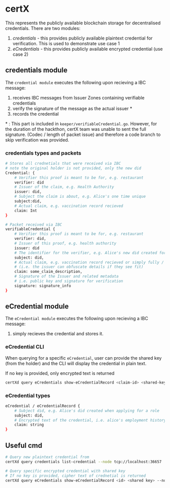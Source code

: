 # certX

This represents the publicly available blockchain storage for decentralised credentials.
There are two modules:

1. *credentials* - this provides publicly available plaintext credential for verification.
This is used to demonstrate use case 1
2. *eCredentials* - this provides publicly available encrypted credential (use case 2)

## credentials module

The `credential module` executes the following upon recieving a IBC message:

1. receives IBC messages from Issuer Zones containing verifiable credentials
2. verify the signature of the message as the actual issuer \*
3. records the credential

\* : This part is included in `keeper/verifiableCredential.go`.
However, for the duration of the hackthon, certX team was unable to sent the full signature.
(Codec / length of packet issue) and therefore a code branch to skip verification was provided.

### credentials types and packets

```sh
# Stores all crednetials that were received via IBC
# note the original holder is not provided, only the new did
Credential: {
    # Verifier this proof is meant to be for, e.g. restaurant
    verifier: did
    # Issuer of the claim, e.g. Health Authority
    issuer: did,
    # Subject the claim is about, e.g. Alice's one time unique
    subject:did,
    # Actual claim, e.g. vaccination record recieved
    claim: Int 
}

# Packet received via IBC
verifiableCredential {
    # Verifier this proof is meant to be for, e.g. restaurant
    verifier: did,
    # Issuer of this proof, e.g. health authority
    issuer: did 
    # The identifier for the verifier, e.g. Alice's new did created for the retaurant
    subject: did,
    # Actual claim, e.g. vaccination record recieved or simply fully / partial / none
    # (i.e. the issuer can obfuscate details if they see fit)
    claim: some_claim_description,
    # Signature of the Issuer and related metadata
    # i.e. public key and signature for verification
    signature: signature_info 
}
```

## eCredential module

The `eCredential module` executes the following upon recieving a IBC message:

1. simply recieves the credential and stores it.

### eCredential CLI

When querying for a specific `eCredential`, user can provide the shared key (from the holder)
and the CLI will display the credential in plain text.

If no key is provided, only encrypted text is returned

```sh
certXd query eCredentials show-eCredentialRecord <claim-id> <shared-key>
```

### eCredential types

```sh
eCredential / eCredentialRecord {
    # Subject did, e.g. Alice's did created when applying for a role
    subject: did,
    # Encrypted text of the credential, i.e. alice's employment history
    claim: string
}
```

## Useful cmd

```sh
# Query new plaintext credential from 
certXd query credentials list-credential --node tcp://localhost:36657

# Query specific encrypted credential with shared key
# If no key is provided, cipher text of crednetial is returned 
certXd query eCredentials show-eCredentialRecord <id> <shared key> --node tcp://localhost:36657
```
